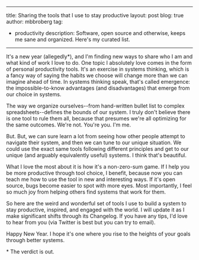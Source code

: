 
---
title: Sharing the tools that I use to stay productive
layout: post
blog: true
author: mbbroberg
tag:
- productivity
description: Software, open source and otherwise, keeps me sane and organized. Here's my curated list.
---

It's a new year (allegedly*), and I'm finding new ways to share who I am and what kind of work I love to do. One topic I absolutely love comes in the form of personal productivity tools. It's an exercise in systems thinking, which is a fancy way of saying the habits we choose will change more than we can imagine ahead of time. In systems thinking speak, that's called emergence: the impossible-to-know advantages (and disadvantages) that emerge from our choice in systems. 

The way we organize ourselves--from hand-written bullet list to complex spreadsheets--defines the bounds of our system. I truly don't believe there is one tool to rule them all, because that presumes we're all optimizing for the same outcomes. We're not. You're you. I'm me. 

But. But, we can sure learn a lot from seeing how other people attempt to navigate their system, and then we can tune to our unique situation. We could use the exact same tools following different principles and get to our unique (and arguably equivalently useful) systems. I think that's beautiful.

What I love the most about it is how it's a non-zero-sum game. If I help you be more productive through tool choice, I benefit, because now you can teach me how to use the tool in new and interesting ways. If it's open source, bugs become easier to spot with more eyes. Most importantly, I feel so much joy from helping others find systems that work for them.

So here are the weird and wonderful set of tools I use to build a system to stay productive, inspired, and engaged with the world. I will update it as I make significant shifts through its Changelog. If you have any tips, I'd love to hear from you (via Twitter is best but you can try to email).

Happy New Year. I hope it's one where you rise to the heights of your goals through better systems.

\* The verdict is out.